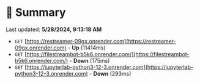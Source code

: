 # 📖 Summary
Last updated: **5/28/2024, 9:13:18 AM**

- `GET` [https://restreamer-09gx.onrender.com](https://restreamer-09gx.onrender.com) - **Up** (11414ms)
- `GET` [https://filestreambot-b5k6.onrender.com/](https://filestreambot-b5k6.onrender.com/) - **Down** (175ms)
- `GET` [https://jupyterlab-python3-12-3.onrender.com](https://jupyterlab-python3-12-3.onrender.com) - **Down** (293ms)

